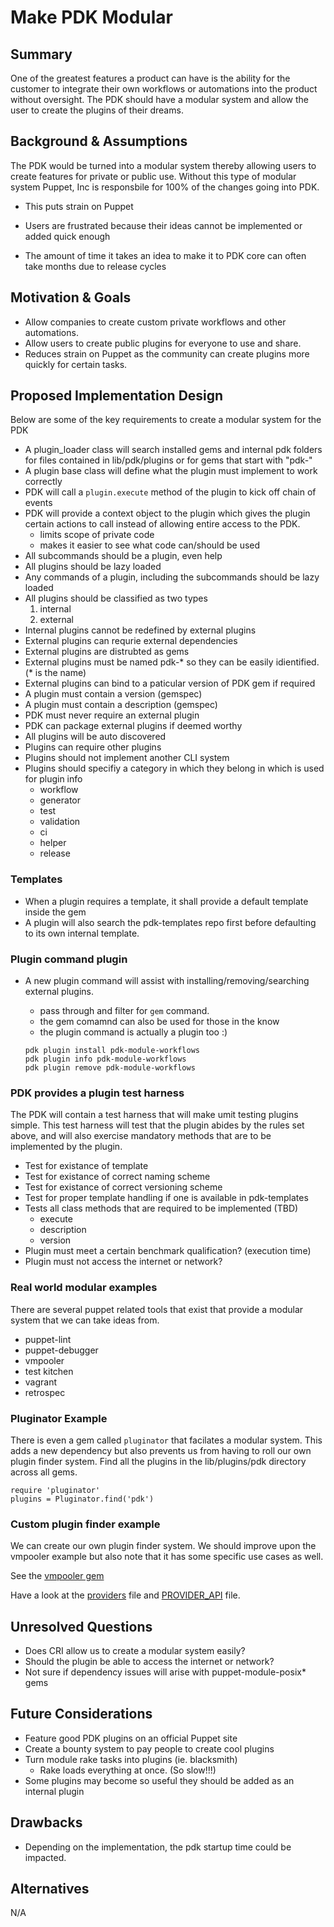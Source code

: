 # Make PDK Modular

## Summary

One of the greatest features a product can have is the ability for the customer to integrate their own workflows or automations into the product without oversight. The PDK should have a modular system and allow the user to create the plugins of their dreams. 

## Background & Assumptions

The PDK would be turned into a modular system thereby allowing users to create features
for private or public use. Without this type of modular system Puppet, Inc is responsbile
for 100% of the changes going into PDK. 

* This puts strain on Puppet 

* Users are frustrated because their ideas cannot be implemented or added quick enough

* The amount of time it takes an idea to make it to PDK core can often take months due to release cycles

## Motivation & Goals

* Allow companies to create custom private workflows and other automations.
* Allow users to create public plugins for everyone to use and share. 
* Reduces strain on Puppet as the community can create plugins more quickly
  for certain tasks. 

## Proposed Implementation Design
Below are some of the key requirements to create a modular system for the PDK

* A plugin_loader class will search installed gems and internal pdk folders for files 
  contained in lib/pdk/plugins or for gems that start with "pdk-"
* A plugin base class will define what the plugin must implement to work correctly
* PDK will call a `plugin.execute` method of the plugin to kick off chain of events
* PDK will provide a context object to the plugin which gives the plugin certain actions to call instead of allowing entire access to the PDK.
  * limits scope of private code
  * makes it easier to see what code can/should be used 
* All subcommands should be a plugin, even help
* All plugins should be lazy loaded
* Any commands of a plugin, including the subcommands should be lazy loaded
* All plugins should be classified as two types
  1. internal
  2. external
* Internal plugins cannot be redefined by external plugins
* External plugins can requrie external dependencies
* External plugins are distrubted as gems 
* External plugins must be named pdk-* so they can be easily idientified. (* is the name)
* External plugins can bind to a paticular version of PDK gem if required
* A plugin must contain a version (gemspec)
* A plugin must contain a description (gemspec)
* PDK must never require an external plugin
* PDK can package external plugins if deemed worthy
* All plugins will be auto discovered 
* Plugins can require other plugins
* Plugins should not implement another CLI system
* Plugins should specifiy a category in which they belong in which is used for  plugin info
  * workflow
  * generator
  * test
  * validation
  * ci
  * helper
  * release

### Templates
* When a plugin requires a template, it shall provide a default template inside the gem
* A plugin will also search the pdk-templates repo first before defaulting to its own internal template.


### Plugin command plugin
* A new plugin command will assist with installing/removing/searching external plugins.
    * pass through and filter for `gem` command.
    * the gem comamnd can also be used for those in the know
    * the plugin command is actually a plugin too :)


    ```
    pdk plugin install pdk-module-workflows
    pdk plugin info pdk-module-workflows
    pdk plugin remove pdk-module-workflows
    ```

### PDK provides a plugin test harness 
The PDK will contain a test harness that will make umit testing plugins simple.  This test harness
will test that the plugin abides by the rules set above, and will also exercise mandatory methods that are to be implemented by the plugin. 
  * Test for existance of template
  * Test for existance of correct naming scheme
  * Test for existance of correct versioning scheme
  * Test for proper template handling if one is available in pdk-templates
  * Tests all class methods that are required to be implemented (TBD)
    * execute
    * description
    * version
  * Plugin must meet a certain benchmark qualification?  (execution time)  
  * Plugin must not access the internet or network?


### Real world modular examples
There are several puppet related tools that exist that provide a modular system that we can take ideas from.

  * puppet-lint
  * puppet-debugger
  * vmpooler
  * test kitchen
  * vagrant
  * retrospec


### Pluginator Example
There is even a gem called `pluginator` that facilates a modular system.
This adds a new dependency but also prevents us from having to roll our own plugin finder system.
Find all the plugins in the lib/plugins/pdk directory across all gems.

```
require 'pluginator'
plugins = Pluginator.find('pdk')
```

### Custom plugin finder example 
We can create our own plugin finder system.  We should improve upon the vmpooler example but also note that it has some specific use cases as well. 

See the [vmpooler gem](https://github.com/puppetlabs/vmpooler)

Have a look at the [providers](https://github.com/puppetlabs/vmpooler/blob/master/lib/vmpooler/providers.rb) file and [PROVIDER_API](https://github.com/puppetlabs/vmpooler/blob/master/PROVIDER_API.md) file.


## Unresolved Questions

* Does CRI allow us to create a modular system easily?
* Should the plugin be able to access the internet or network?
* Not sure if dependency issues will arise with puppet-module-posix* gems

## Future Considerations

* Feature good PDK plugins on an official Puppet site
* Create a bounty system to pay people to create cool plugins
* Turn module rake tasks into plugins  (ie. blacksmith) 
  * Rake loads everything at once.  (So slow!!!)
* Some plugins may become so useful they should be added as an internal plugin

## Drawbacks

* Depending on the implementation, the pdk startup time could be impacted.

## Alternatives
N/A